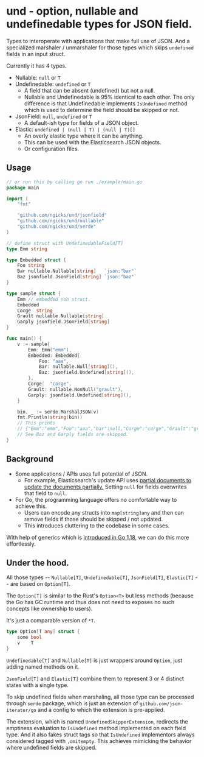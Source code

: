 # und - option, nullable and undefinedable types for JSON field.

Types to interoperate with applications that make full use of JSON. And a
specialized marshaler / unmarshaler for those types which skips `undefined`
fields in an input struct.

Currently it has 4 types.

- Nullable: `null` or `T`
- Undefinedable: `undefined` or `T`
  - A field that can be absent (undefined) but not a null.
  - Nullable and Undefinedable is 95% identical to each other. The only
    difference is that Undefinedable implements `IsUndefined` method which is
    used to determine the field should be skipped or not.
- JsonField: `null`, `undefined` or `T`
  - A default-ish type for fields of a JSON object.
- Elastic: `undefined | (null | T) | (null | T)[]`
  - An overly elastic type where it can be anything.
  - This can be used with the Elasticsearch JSON objects.
  - Or configuration files.

## Usage

```go
// or run this by calling go run ./example/main.go
package main

import (
	"fmt"

	"github.com/ngicks/und/jsonfield"
	"github.com/ngicks/und/nullable"
	"github.com/ngicks/und/serde"
)

// define struct with UndefinedableField[T]
type Emm string

type Embedded struct {
	Foo string
	Bar nullable.Nullable[string]   `json:"bar"`
	Baz jsonfield.JsonField[string] `json:"baz"`
}

type sample struct {
	Emm // embedded non struct.
	Embedded
	Corge  string
	Grault nullable.Nullable[string]
	Garply jsonfield.JsonField[string]
}

func main() {
	v := sample{
		Emm: Emm("emm"),
		Embedded: Embedded{
			Foo: "aaa",
			Bar: nullable.Null[string](),
			Baz: jsonfield.Undefined[string](),
		},
		Corge:  "corge",
		Grault: nullable.NonNull("grault"),
		Garply: jsonfield.Undefined[string](),
	}

	bin, _ := serde.MarshalJSON(v)
	fmt.Println(string(bin))
	// This prints
	// {"Emm":"emm","Foo":"aaa","bar":null,"Corge":"corge","Grault":"grault"}
	// See Baz and Garply fields are skipped.
}
```

## Background

- Some applications / APIs uses full potential of JSON.
  - For example, Elasticsearch's update API uses
    [partial documents to update the documents partially.](https://www.elastic.co/guide/en/elasticsearch/reference/current/docs-update.html#_update_part_of_a_document)
    Setting `null` for fields overwrites that field to `null`.
- For Go, the programming language offers no comfortable way to achieve this.
  - Users can encode any structs into `map[string]any` and then can remove
    fields if those should be skipped / not updated.
  - This introduces cluttering to the codebase in some cases.

With help of generics which is
[introduced in Go 1.18](https://tip.golang.org/doc/go1.18#generics), we can do
this more effortlessly.

## Under the hood.

All those types -- `Nullable[T]`, `Undefinedable[T]`, `JsonField[T]`,
`Elastic[T]` -- are based on `Option[T]`.

The `Option[T]` is similar to the Rust's `Option<T>` but less methods (because
the Go has GC runtime and thus does not need to exposes no such concepts like
ownership to users).

It's just a comparable version of `*T`.

```go
type Option[T any] struct {
	some bool
	v    T
}
```

`Undefinedable[T]` and `Nullable[T]` is just wrappers around `Option`, just
adding named methods on it.

`JsonField[T]` and `Elastic[T]` combine them to represent 3 or 4 distinct states
with a single type.

To skip undefined fields when marshaling, all those type can be processed
through `serde` package, which is just an extension of
`github.com/json-iterator/go` and a config to which the extension is
pre-applied.

The extension, which is named `UndefinedSkipperExtension`, redirects the
emptiness evaluation to `IsUndefined` method implemented on each field type. And
it also fakes struct tags so that `IsUndefined` implementors always considered
tagged with `,omitempty`. This achieves mimicking the behavior where undefined
fields are skipped.
